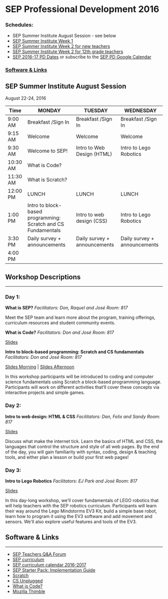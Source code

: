 # SEP Professional Development 2016

### Schedules:
* SEP Summer Institute August Session - see below
* [SEP Summer Institute Week 1](https://github.com/sepnyc/SEP-PD/blob/master/week1.md)
* [SEP Summer Institute Week 2 for new teachers](https://github.com/sepnyc/SEP-PD/blob/master/week2.md)
* [SEP Summer Institute Week 2 for 12th grade teachers](https://github.com/sepnyc/SEP-PD/blob/master/week2_12grade.md)
* [SEP 2016-17 PD Dates](https://drive.google.com/open?id=1scIhCYFxiCcKbgI1CG4HbLP8kZ7sSzzJVxxi3erTzkc) or subscribe to the [SEP PD Google Calendar](https://calendar.google.com/calendar/embed?src=strongschools.nyc_p8ub77g79n2k4f4ufi238pjh6k%40group.calendar.google.com&ctz=America/New_York) 

### [Software & Links](#links)

## SEP Summer Institute August Session
August 22-24, 2016

| Time | MONDAY | TUESDAY | WEDNESDAY 
| -----|-------| ------- | --------|
| 9:00 AM |Breakfast /Sign In|Breakfast /Sign In|Breakfast /Sign In
9:15 AM |Welcome|Welcome|Welcome
9:30 AM |Welcome to SEP!|Intro to Web Design (HTML)|Intro to Lego Robotics
10:30 AM| What is Code? | |
11:30 AM | What is Scratch? | |
12:00 PM |LUNCH|LUNCH|LUNCH
1:00 PM |Intro to block-based programming: Scratch and CS Fundamentals| Intro to web design (CSS)|Intro to Lego Robotics
3:30 PM | Daily survey + announcements|Daily survey + announcements|Daily survey + announcements
4:00 PM | | |

## Workshop Descriptions
***
### Day 1:
**What is SEP?**
*Facilitators: Don, Raquel and José*
*Room: 817*

Meet the SEP team and learn more about the program, training offerings, curriculum resources and student community events.

**What is Code?**
*Facilitators: Don and José*
*Room: 817*

[Slides](https://docs.google.com/a/strongschools.nyc/presentation/d/1GoWPtF8mm07lLA7c4EYjZWYRIs_bG5nzAeESAyuS_Fg/edit?usp=sharing)

**Intro to block-based programming: Scratch and CS fundamentals**
*Facilitators: Don and José*
*Room: 817*

[Slides Morning](https://docs.google.com/a/strongschools.nyc/presentation/d/1pxf1QbYDoZBdQFgWHUlTp9_UtHpt234rJiA-05xYJh0/edit?usp=sharing) | [Slides Afternoon](https://docs.google.com/a/strongschools.nyc/presentation/d/1DTX2LyCtTTXA_eZ41W5l80J7snXNTu-20WSg4Qk6iYU/edit?usp=sharing)

In this workshop participants will be introduced to coding and computer science fundamentals using Scratch a block-based programming language. Participants will work on different activities that’ll cover these concepts via interactive projects and simple games.

### Day 2:

**Intro to web design: HTML & CSS**
*Facilitators: Dan, Felix and Sandy*
*Room: 817*

[Slides](https://docs.google.com/a/strongschools.nyc/presentation/d/1KFutHH8lwFRMLgp-UaIhf4kVJn1VmJPzcRrSGZlENqc/edit?usp=sharing)

Discuss what make the internet tick. Learn the basics of HTML and CSS, the languages that control the structure and style of all web pages. By the end of the day, you will gain familiarity with syntax, coding, design & teaching tools, and either plan a lesson or build your first web pages!

### Day 3:

**Intro to Lego Robotics**
*Facilitators: EJ Park and José*
*Room: 817*

[Slides](https://docs.google.com/a/strongschools.nyc/presentation/d/1xkGHRCZW_V8l4gN5ovj6dm_LpXjnn5IxwlGneXj8PMQ/edit?usp=sharing)

In this day-long workshop, we'll cover fundamentals of LEGO robotics that will help teachers with the SEP robotics curriculum. Participants will learn their way around the Lego Mindstorms EV3 Kit, build a simple base robot, learn how to program it using the EV3 software and add movement and sensors.  We'll also explore useful features and tools of the EV3. 

## <a name="links">Software & Links</a>
***
*   [SEP Teachers Q&A Forum](http://tinyurl.com/septeachers)
*   [SEP curriculum](https://drive.google.com/open?id=0B8D2ft9M8qQCamQwZGpJMEU2TEk)
*   [SEP curriculum calendar 2016-2017](https://docs.google.com/a/strongschools.nyc/document/d/10a8UPH6-v-aoAXGVo1c68VapsTHkJXgzROd6vStX6ZU/edit?usp=sharing)
*   [SEP Starter Pack: Implementation Guide](https://drive.google.com/a/strongschools.nyc/file/d/0B1tN9SuyE6fxOHJOZkxsYURPRHc/view)
*   [Scratch](https://scratch.mit.edu/)
*   [CS Unplugged](http://csunplugged.org/)
*   [What is Code?](https://www.bloomberg.com/graphics/2015-paul-ford-what-is-code/)
*   [Mozilla Thimble](https://thimble.mozilla.org/en-US/)

